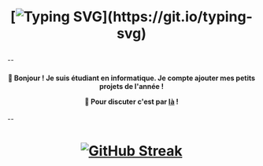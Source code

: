 <h1 align="center"> 
  
  [![Typing SVG](https://readme-typing-svg.demolab.com?font=Fira+Code&pause=1000&color=70A5FD&center=true&vCenter=true&width=450&height=80&lines=Hello+World+!)](https://git.io/typing-svg)
  
</h1> 

--

<h4 align="center"> 

👋 Bonjour \! Je suis étudiant en informatique. Je compte ajouter mes petits projets de l'année !

💬 Pour discuter c'est par <a href="https://github.com/requindelanight/requindelanight/discussions/">là</a> !

</h4>

--

<h1 align="center"> 
  
[![GitHub Streak](https://streak-stats.demolab.com?user=requindelanight&theme=tokyonight&hide_border=true&locale=fr&date_format=j%20M%5B%20Y%5D&type=png)](https://git.io/streak-stats)

</h1>
